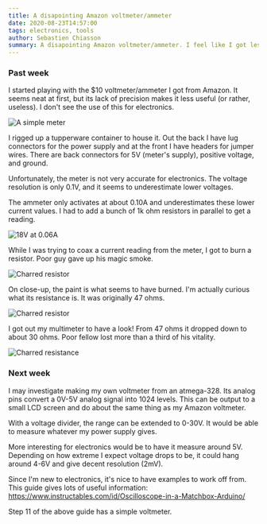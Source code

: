 ```yaml
---
title: A disapointing Amazon voltmeter/ammeter
date: 2020-08-23T14:57:00
tags: electronics, tools
author: Sebastien Chiasson
summary: A disapointing Amazon voltmeter/ammeter. I feel like I got less than I paid for, but maybe I've been spoiled by cheap and convenient electronics.
---
```


### Past week

I started playing with the $10 voltmeter/ammeter I got from Amazon. It seems neat at first, but its lack of precision makes it less useful (or rather, useless). I don't see the use of this for electronics.

![A simple meter]({attach}20200821_073646.jpg)

I rigged up a tupperware container to house it. Out the back I have lug connectors for the power supply and at the front I have headers for jumper wires. There are back connectors for 5V (meter's supply), positive voltage, and ground.

Unfortunately, the meter is not very accurate for electronics. The voltage resolution is only 0.1V, and it seems to underestimate lower voltages.

The ammeter only activates at about 0.10A and underestimates these lower current values. I had to add a bunch of 1k ohm resistors in parallel to get a reading.

![18V at 0.06A]({attach}20200823_141546.jpg)

While I was trying to coax a current reading from the meter, I got to burn a resistor. Poor guy gave up his magic smoke.

![Charred resistor]({attach}vlcsnap-2020-08-23-08h19m15s697.png)

On close-up, the paint is what seems to have burned. I'm actually curious what its resistance is. It was originally 47 ohms.

![Charred resistor]({attach}vlcsnap-2020-08-23-08h22m44s065.png)

I got out my multimeter to have a look! From 47 ohms it dropped down to about 30 ohms. Poor fellow lost more than a third of his vitality.

![Charred resistance]({attach}20200823_151023.jpg)

### Next week

I may investigate making my own voltmeter from an atmega-328. Its analog pins convert a 0V-5V analog signal into 1024 levels. This can be output to a small LCD screen and do about the same thing as my Amazon voltmeter.

With a voltage divider, the range can be extended to 0-30V. It would be able to measure whatever my power supply gives.

More interesting for electronics would be to have it measure around 5V. Depending on how extreme I expect voltage drops to be, it could hang around 4-6V and give decent resolution (2mV).

Since I'm new to electronics, it's nice to have examples to work off from. This guide gives lots of useful information: <https://www.instructables.com/id/Oscilloscope-in-a-Matchbox-Arduino/>

Step 11 of the above guide has a simple voltmeter.

